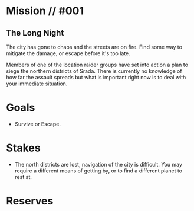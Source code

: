 # Mission // #001
## The Long Night

The city has gone to chaos and the streets are on fire. Find some way to mitigate the damage, or escape before it's too late.

Members of one of the location raider groups have set into action a plan to siege the northern districts of Srada. There is currently no knowledge of how far the assault spreads but what is important right now is to deal with your immediate situation.

# Goals
- Survive or Escape.

# Stakes
- The north districts are lost, navigation of the city is difficult. You may require a different means of getting by, or to find a different planet to rest at.

# Reserves

